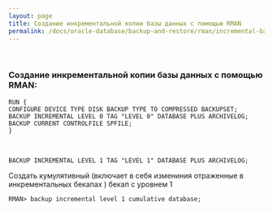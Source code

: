 ```yaml
---
layout: page
title: Создание инкрементальной копии базы данных с помощью RMAN
permalink: /docs/oracle-database/backup-and-restore/rman/incremental-backup/
---
```


<br/>
<h3>Создание инкрементальной копии базы данных с помощью RMAN:</h3>


    RUN {
    CONFIGURE DEVICE TYPE DISK BACKUP TYPE TO COMPRESSED BACKUPSET;
    BACKUP INCREMENTAL LEVEL 0 TAG "LEVEL 0" DATABASE PLUS ARCHIVELOG;
    BACKUP CURRENT CONTROLFILE SPFILE;
    }

<br/>

    BACKUP INCREMENTAL LEVEL 1 TAG "LEVEL 1" DATABASE PLUS ARCHIVELOG;



Создать кумулятивный (включает в себя измениния отраженные в инкрементальных бекапах ) бекап с уровнем 1

    RMAN> backup incremental level 1 cumulative database;
